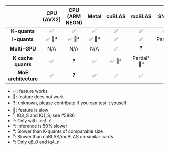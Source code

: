 |                      | **CPU (AVX2)** | **CPU (ARM NEON)** | **Metal** | **cuBLAS** |    **rocBLAS**   | **SYCL** | **CLBlast** | **Vulkan** | **Kompute** |
|:--------------------:|:--------------:|:------------------:|:---------:|:----------:|:----------------:|:--------:|:-----------:|:----------:|:-----------:|
| **K-quants**         | ✅              | ✅                  | ✅         | ✅          | ✅                | ✅        | ✅ 🐢⁵          | ✅ 🐢⁵         | 🚫           |
| **I-quants**         | ✅ 🐢⁴       | ✅ 🐢⁴           | ✅ 🐢⁴ | ✅          | ✅                | Partial¹        | 🚫           | 🚫          | 🚫           |
| **Multi-GPU**        | N/A            | N/A                | N/A       | ✅          | ❓                | 🚫        | ❓           | ✅          | ❓           |
|  **K cache quants**  | ✅              | ❓                  | ✅         | ✅ 🐢³          | Partial⁶ 🐢³ | ❓        | ✅           | 🚫          | 🚫           |
| **MoE architecture** | ✅              | ❓                  | ✅         | ✅          | ✅                | ❓        | Partial² | 🚫          | 🚫           |

* ✅: feature works
* 🚫: feature does not work
* ❓: unknown, please contribute if you can test it youself
* 🐢: feature is slow
* ¹: IQ3_S and IQ1_S, see #5886
* ²: Only with `-ngl 0`
* ³: Inference is 50% slower
* ⁴: Slower than K-quants of comparable size
* ⁵: Slower than cuBLAS/rocBLAS on similar cards
* ⁶: Only q8_0 and iq4_nl